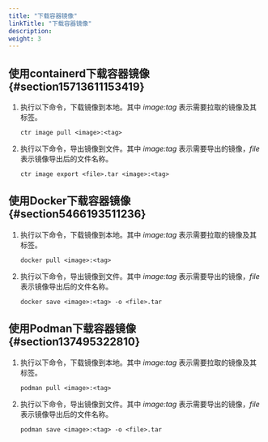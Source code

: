 ```yaml
---
title: "下载容器镜像"
linkTitle: "下载容器镜像"
description: 
weight: 3
---
```


## 使用containerd下载容器镜像{#section15713611153419}

1.  执行以下命令，下载镜像到本地。其中 _image:tag_ 表示需要拉取的镜像及其标签。

    ```
    ctr image pull <image>:<tag>
    ```

2.  执行以下命令，导出镜像到文件。其中 _image:tag_ 表示需要导出的镜像，_file_ 表示镜像导出后的文件名称。

    ```
    ctr image export <file>.tar <image>:<tag>
    ```

## 使用Docker下载容器镜像{#section5466193511236}

1.  执行以下命令，下载镜像到本地。其中 _image:tag_ 表示需要拉取的镜像及其标签。

    ```
    docker pull <image>:<tag>
    ```

2.  执行以下命令，导出镜像到文件。其中 _image:tag_ 表示需要导出的镜像，_file_ 表示镜像导出后的文件名称。

    ```
    docker save <image>:<tag> -o <file>.tar
    ```

## 使用Podman下载容器镜像{#section137495322810}

1.  执行以下命令，下载镜像到本地。其中 _image:tag_ 表示需要拉取的镜像及其标签。

    ```
    podman pull <image>:<tag>
    ```

2.  执行以下命令，导出镜像到文件。其中 _image:tag_ 表示需要导出的镜像，_file_ 表示镜像导出后的文件名称。

    ```
    podman save <image>:<tag> -o <file>.tar 
    ```

